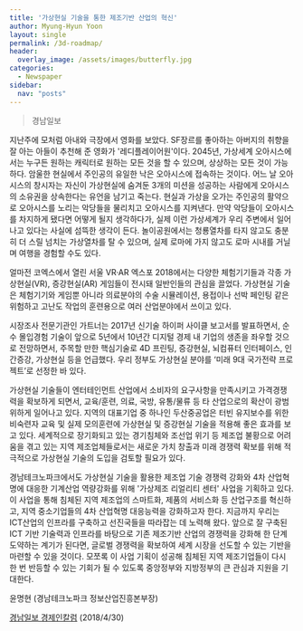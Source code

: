 ```yaml
---
title: '가상현실 기술을 통한 제조기반 산업의 혁신'
author: Myung-Hyun Yoon
layout: single
permalink: /3d-roadmap/
header:
  overlay_image: /assets/images/butterfly.jpg
categories:
  - Newspaper
sidebar:
  nav: "posts"
---
```


> 경남일보 

지난주에 모처럼 아내와 극장에서 영화를 보았다. SF장르를 좋아하는 아버지의 취향을 잘 아는 아들이 추천해 준 영화가 '레디플레이어원'이다. <!--more-->
2045년, 가상세계 오아시스에서는 누구든 원하는 캐릭터로 원하는 모든 것을 할 수 있으며, 상상하는 모든 것이 가능하다. 
암울한 현실에서 주인공의 유일한 낙은 오아시스에 접속하는 것이다. 
어느 날 오아시스의 창시자는 자신이 가상현실에 숨겨둔 3개의 미션을 성공하는 사람에게 오아시스의 소유권을 상속한다는 유언을 남기고 죽는다. 
현실과 가상을 오가는 주인공의 활약으로 오아시스를 노리는 악당들을 물리치고 오아시스를 지켜낸다. 
만약 악당들이 오아시스를 차지하게 됐다면 어떻게 될지 생각하다가, 실제 이런 가상세계가 우리 주변에서 일어나고 있다는 사실에 섬뜩한 생각이 든다. 
놀이공원에서는 청룡열차를 타지 않고도 충분히 더 스릴 넘치는 가상열차를 탈 수 있으며, 실제 로마에 가지 않고도 로마 시내를 거닐며 여행을 경험할 수도 있다. 

얼마전 코엑스에서 열린 서울 VR·AR 엑스포 2018에서는 다양한 체험기기들과 각종 가상현실(VR), 증강현실(AR) 게임들이 전시돼 일반인들의 관심을 끌었다. 
가상현실 기술은 체험기기와 게임뿐 아니라 의료분야의 수술 시뮬레이션, 용접이나 선박 페인팅 같은 위험하고 고난도 작업의 훈련용으로 여러 산업분야에서 쓰이고 있다. 

시장조사 전문기관인 가트너는 2017년 신기술 하이퍼 사이클 보고서를 발표하면서, 순수 몰입경험 기술이 앞으로 5년에서 10년간 디지털 경제 내 기업의 생존을 좌우할 것으로 전망하면서, 
주목할 만한 핵심기술로 4D 프린팅, 증강현실, 뇌컴퓨터 인터페이스, 인간증강, 가상현실 등을 언급했다. 우리 정부도 가상현실 분야를 ‘미래 9대 국가전략 프로젝트’로 선정한 바 있다.

가상현실 기술들이 엔터테인먼트 산업에서 소비자의 요구사항을 만족시키고 가격경쟁력을 확보하게 되면서, 교육/훈련, 의료, 국방, 유통/물류 등 타 산업으로의 확산이 광범위하게 일어나고 있다. 
지역의 대표기업 중 하나인 두산중공업은 터빈 유지보수를 위한 비숙련자 교육 및 실제 모의훈련에 가상현실 및 증강현실 기술을 적용해 좋은 효과를 보고 있다. 
세계적으로 장기화되고 있는 경기침체와 조선업 위기 등 제조업 불황으로 어려움을 겪고 있는 지역 제조업체들로서는 새로운 가치 창출과 미래 경쟁력 확보를 위해 적극적으로 
가상현실 기술의 도입을 검토할 필요가 있다. 

경남테크노파크에서도 가상현실 기술을 활용한 제조업 기술 경쟁력 강화와 4차 산업혁명에 대응한 기계산업 역량강화를 위해 '가상제조 리얼리티 센터' 사업을 기획하고 있다. 
이 사업을 통해 침체된 지역 제조업의 스마트화, 제품의 서비스화 등 산업구조를 혁신하고, 지역 중소기업들의 4차 산업혁명 대응능력을 강화하고자 한다. 
지금까지 우리는 ICT산업의 인프라를 구축하고 선진국들을 따라잡는 데 노력해 왔다. 
앞으로 잘 구축된 ICT 기반 기술력과 인프라를 바탕으로 기존 제조기반 산업의 경쟁력을 강화해 한 단계 도약하는 계기가 된다면, 
글로벌 경쟁력을 확보하여 세계 시장을 선도할 수 있는 기반을 마련할 수 있을 것이다. 
모쪼록 이 사업 기획이 성공해 침체된 지역 제조기업들이 다시 한 번 반등할 수 있는 기회가 될 수 있도록 중앙정부와 지방정부의 큰 관심과 지원을 기대한다.

윤명현 (경남테크노파크 정보산업진흥본부장) 

[경남일보 경제인칼럼][1] (2018/4/30)

[1]: http://www.knnews.co.kr/news/articleView.php?idxno=1247983
